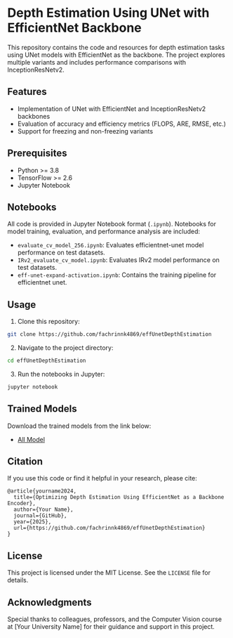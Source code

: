 # Depth Estimation Using UNet with EfficientNet Backbone

This repository contains the code and resources for depth estimation tasks using UNet models with EfficientNet as the backbone. The project explores multiple variants and includes performance comparisons with InceptionResNetv2.

## Features
- Implementation of UNet with EfficientNet and InceptionResNetv2 backbones
- Evaluation of accuracy and efficiency metrics (FLOPS, ARE, RMSE, etc.)
- Support for freezing and non-freezing variants

## Prerequisites
- Python >= 3.8
- TensorFlow >= 2.6
- Jupyter Notebook

## Notebooks
All code is provided in Jupyter Notebook format (`.ipynb`). Notebooks for model training, evaluation, and performance analysis are included:
- `evaluate_cv_model_256.ipynb`: Evaluates efficientnet-unet model performance on test datasets.
- `IRv2_evaluate_cv_model.ipynb`: Evaluates IRv2 model performance on test datasets.
- `eff-unet-expand-activation.ipynb`: Contains the training pipeline for efficientnet unet.

## Usage
1. Clone this repository:
```bash
git clone https://github.com/fachrinnk4869/effUnetDepthEstimation
```

2. Navigate to the project directory:
```bash
cd effUnetDepthEstimation
```

3. Run the notebooks in Jupyter:
```bash
jupyter notebook
```

## Trained Models
Download the trained models from the link below:
- [All Model](https://drive.google.com/drive/folders/1ev2VBGLnbm5Kou1fBSkKvXlNtGyGM-oN)


## Citation
If you use this code or find it helpful in your research, please cite:
```
@article{yourname2024,
  title={Optimizing Depth Estimation Using EfficientNet as a Backbone Encoder},
  author={Your Name},
  journal={GitHub},
  year={2025},
  url={https://github.com/fachrinnk4869/effUnetDepthEstimation}
}
```

## License
This project is licensed under the MIT License. See the `LICENSE` file for details.

## Acknowledgments
Special thanks to colleagues, professors, and the Computer Vision course at [Your University Name] for their guidance and support in this project.
